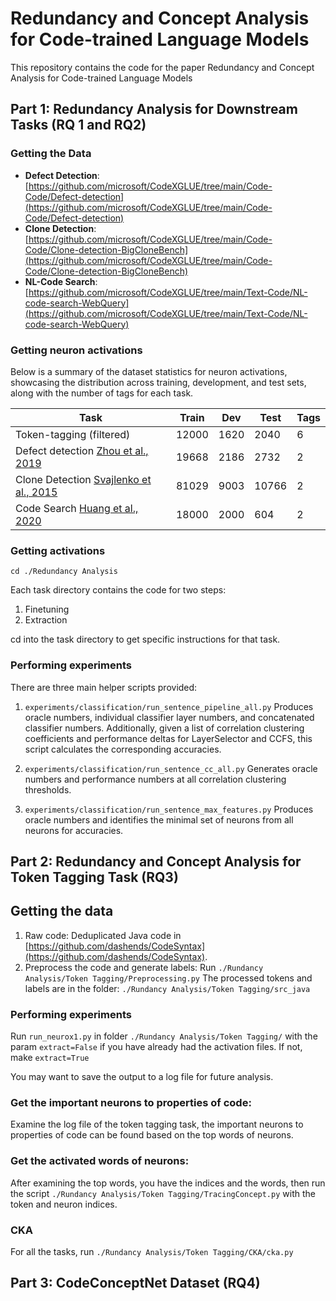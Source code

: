 # Redundancy and Concept Analysis for Code-trained Language Models
This repository contains the code for the paper Redundancy and Concept Analysis for Code-trained Language Models

## Part 1: Redundancy Analysis for Downstream Tasks (RQ 1 and RQ2)

### Getting the Data

- **Defect Detection**: [https://github.com/microsoft/CodeXGLUE/tree/main/Code-Code/Defect-detection](https://github.com/microsoft/CodeXGLUE/tree/main/Code-Code/Defect-detection)
- **Clone Detection**: [https://github.com/microsoft/CodeXGLUE/tree/main/Code-Code/Clone-detection-BigCloneBench](https://github.com/microsoft/CodeXGLUE/tree/main/Code-Code/Clone-detection-BigCloneBench)
- **NL-Code Search**: [https://github.com/microsoft/CodeXGLUE/tree/main/Text-Code/NL-code-search-WebQuery](https://github.com/microsoft/CodeXGLUE/tree/main/Text-Code/NL-code-search-WebQuery)


### Getting neuron activations

Below is a summary of the dataset statistics for neuron activations, showcasing the distribution across training, development, and test sets, along with the number of tags for each task.

| Task                         | Train | Dev  | Test  | Tags |
|------------------------------|-------|------|-------|------|
| Token-tagging (filtered)     | 12000 | 1620 | 2040  | 6    |
| Defect detection [Zhou et al., 2019](https://doi.org/10.1109/ICSE.2019.00132) | 19668 | 2186 | 2732  | 2    |
| Clone Detection [Svajlenko et al., 2015](https://doi.org/10.1109/ICSME.2015.7332475) | 81029 | 9003 | 10766 | 2    |
| Code Search [Huang et al., 2020](https://doi.org/10.1145/3397481.3450678) | 18000 | 2000 | 604   | 2    |



### Getting activations
`cd ./Redundancy Analysis`

Each task directory contains the code for two steps:
1. Finetuning 
2. Extraction 

cd into the task directory to get specific instructions for that task.

### Performing experiments
There are three main helper scripts provided: 

1. `experiments/classification/run_sentence_pipeline_all.py`
Produces oracle numbers, individual classifier layer numbers, and concatenated classifier numbers. Additionally, given a list of correlation clustering coefficients and performance deltas for LayerSelector and CCFS, this script calculates the corresponding accuracies. 

2. `experiments/classification/run_sentence_cc_all.py`
Generates oracle numbers and performance numbers at all correlation clustering thresholds.

3. `experiments/classification/run_sentence_max_features.py`
   Produces oracle numbers and identifies the minimal set of neurons from all neurons for accuracies.

## Part 2: Redundancy and Concept Analysis for Token Tagging Task (RQ3)

## Getting the data
1. Raw code: Deduplicated Java code in [https://github.com/dashends/CodeSyntax](https://github.com/dashends/CodeSyntax).
2. Preprocess the code and generate labels: Run `./Rundancy Analysis/Token Tagging/Preprocessing.py`
The processed tokens and labels are in the folder: `./Rundancy Analysis/Token Tagging/src_java`

### Performing experiments
Run `run_neurox1.py` in folder `./Rundancy Analysis/Token Tagging/` with the param `extract=False` if you have already
had the activation files. If not, make `extract=True`

You may want to save the output to a log file for future analysis.

### Get the important neurons to properties of code:
Examine the log file of the token tagging task, the important neurons to properties of code can be found 
based on the top words of neurons.

### Get the activated words of neurons:
After examining the top words, you have the indices and the words, then run the script 
`./Rundancy Analysis/Token Tagging/TracingConcept.py` with the token and neuron indices.

### CKA
For all the tasks, run `./Rundancy Analysis/Token Tagging/CKA/cka.py`


## Part 3: CodeConceptNet Dataset (RQ4)

